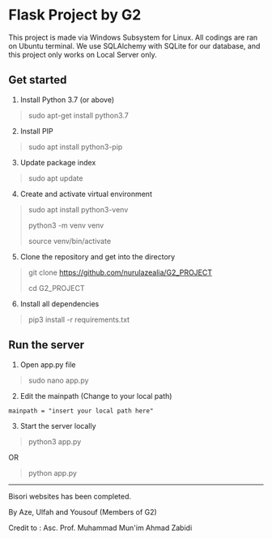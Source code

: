 # Flask Project by G2

This project is made via Windows Subsystem for Linux. All codings are ran on Ubuntu terminal. 
We use SQLAlchemy with SQLite for our database, and this project only works on Local Server only. 

## Get started

1. Install Python 3.7 (or above)
> sudo apt-get install python3.7

2. Install PIP
> sudo apt install python3-pip

3. Update package index
> sudo apt update

4. Create and activate virtual environment
> sudo apt install python3-venv
> 
> python3 -m venv venv
> 
> source venv/bin/activate

5. Clone the repository and get into the directory
> git clone https://github.com/nurulazealia/G2_PROJECT
> 
> cd G2_PROJECT

6. Install all dependencies
> pip3 install -r requirements.txt


## Run the server

1. Open app.py file
> sudo nano app.py

2. Edit the mainpath (Change to your local path)
```
mainpath = "insert your local path here"
```

3. Start the server locally
> python3 app.py

OR 

> python app.py

-----------

Bisori websites has been completed.

By Aze, Ulfah and Yousouf (Members of G2)

Credit to : Asc. Prof. Muhammad Mun'im Ahmad Zabidi
